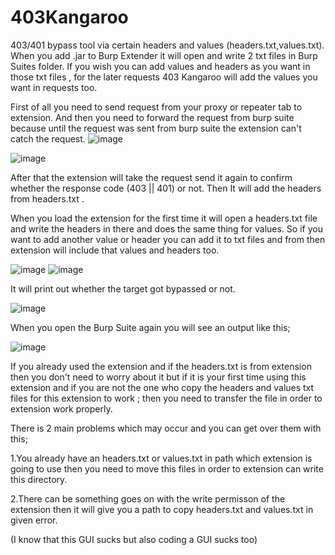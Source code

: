 # 403Kangaroo
403/401 bypass tool via certain headers and values (headers.txt,values.txt). 
When you add .jar to Burp Extender it will open and write 2 txt files in Burp Suites folder. If you wish you can add values and headers as you want in those txt files  , for the later requests 403 Kangaroo will add the values you want in requests too.

First of all you need to send request from your proxy or repeater tab to extension. And then you need to forward the request from burp suite because until the request was sent from burp suite the extension can't catch the request. 
![image](https://user-images.githubusercontent.com/68515706/186393150-459518be-010d-4302-bc5c-2beecefb6dc5.png)

![image](https://user-images.githubusercontent.com/68515706/186393276-1da105b2-1556-4967-a82b-921c872632c2.png)

After that the extension will take the request send it again to confirm whether the response code (403 || 401) or not. Then It will add the headers from headers.txt .

When you load the extension for the first time it will open a headers.txt file and write the headers in there and does the same thing for values. So if you want to add another value or header you can add it to txt files and from then extension will include that values and headers too.

![image](https://user-images.githubusercontent.com/68515706/186397972-0b3cbc53-096c-441d-bee9-927a4a4c9020.png)
![image](https://user-images.githubusercontent.com/68515706/186397886-62d88bc4-54f2-442c-bdfa-d12d5dd4a7b8.png)
 
 
 It will print out whether the target got bypassed or not.
 
 
![image](https://user-images.githubusercontent.com/68515706/184893331-94704641-090d-4af5-8ec8-61869cba1d12.png)



When you open the Burp Suite again you will see an output like this;

![image](https://user-images.githubusercontent.com/68515706/185059985-f3cf023a-7958-4830-b7f8-29ca606a7991.png)


If you already used the extension and if the headers.txt is from extension then you don't need to worry about it but if it is your first time using this extension and if you are not the one who copy the headers and values txt files for this extension to work ; then you need to transfer the file in order to extension work properly.

There is 2 main problems which may occur and you can get over them with this;

1.You already have an headers.txt or values.txt in path which extension is going to use then you need to move this files in order to extension can write this directory.

2.There can be something goes on with the write permisson of the extension then it will give you a path to copy headers.txt and values.txt in given error.


(I know that this GUI sucks but also coding a GUI sucks too)
